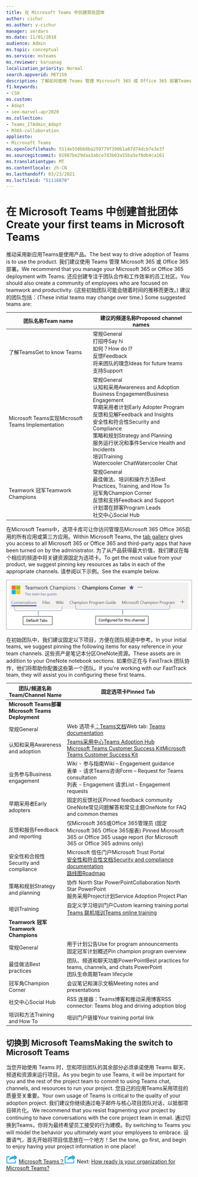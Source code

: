 ```yaml
---
title: 在 Microsoft Teams 中创建首批团体
author: cichur
ms.author: v-cichur
manager: serdars
ms.date: 11/01/2018
audience: Admin
ms.topic: conceptual
ms.service: msteams
ms.reviewer: karuanag
localization_priority: Normal
search.appverid: MET150
description: 了解如何使用 Teams 管理 Microsoft 365 或 Office 365 部署Teams，包括如何将关键资源固定为相应通道中的选项卡。
f1.keywords:
- CSH
ms.custom:
- Adopt
- seo-marvel-apr2020
ms.collection:
- Teams_ITAdmin_Adopt
- M365-collaboration
appliesto:
- Microsoft Teams
ms.openlocfilehash: 5514e550bb8ba259779f390b1a87d74dcb7e3e3f
ms.sourcegitcommit: 01087be29daa3abce7d3b03a55ba5ef8db4ca161
ms.translationtype: MT
ms.contentlocale: zh-CN
ms.lasthandoff: 03/23/2021
ms.locfileid: "51116870"
---
```

# <a name="create-your-first-teams-in-microsoft-teams"></a><span data-ttu-id="a54ef-103">在 Microsoft Teams 中创建首批团体</span><span class="sxs-lookup"><span data-stu-id="a54ef-103">Create your first teams in Microsoft Teams</span></span>

<span data-ttu-id="a54ef-104">推动采用新应用Teams是使用产品。</span><span class="sxs-lookup"><span data-stu-id="a54ef-104">The best way to drive adoption of Teams is to use the product.</span></span> <span data-ttu-id="a54ef-105">我们建议使用 Teams 管理 Microsoft 365 或 Office 365 部署。</span><span class="sxs-lookup"><span data-stu-id="a54ef-105">We recommend that you manage your Microsoft 365 or Office 365 deployment with Teams.</span></span> <span data-ttu-id="a54ef-106">还应创建专注于团队合作和工作效率的员工社区。</span><span class="sxs-lookup"><span data-stu-id="a54ef-106">You should also create a community of employees who are focused on teamwork and productivity.</span></span> <span data-ttu-id="a54ef-107"> (这些初始团队可能会随着时间的推移而更改。) 建议的团队包括：</span><span class="sxs-lookup"><span data-stu-id="a54ef-107">(These initial teams may change over time.) Some suggested teams are:</span></span>

| <span data-ttu-id="a54ef-108">团队名称</span><span class="sxs-lookup"><span data-stu-id="a54ef-108">Team name</span></span> | <span data-ttu-id="a54ef-109">建议的频道名称</span><span class="sxs-lookup"><span data-stu-id="a54ef-109">Proposed channel names</span></span> |
| --------- | ---------------------- |
| <span data-ttu-id="a54ef-110">了解Teams</span><span class="sxs-lookup"><span data-stu-id="a54ef-110">Get to know Teams</span></span> | <span data-ttu-id="a54ef-111">常规</span><span class="sxs-lookup"><span data-stu-id="a54ef-111">General</span></span></br> <span data-ttu-id="a54ef-112">打招呼</span><span class="sxs-lookup"><span data-stu-id="a54ef-112">Say hi</span></span></br> <span data-ttu-id="a54ef-113">如何？</span><span class="sxs-lookup"><span data-stu-id="a54ef-113">How do I?</span></span></br><span data-ttu-id="a54ef-114">反馈</span><span class="sxs-lookup"><span data-stu-id="a54ef-114">Feedback</span></span> </br> <span data-ttu-id="a54ef-115">将来团队的理念</span><span class="sxs-lookup"><span data-stu-id="a54ef-115">Ideas for future teams</span></span> </br> <span data-ttu-id="a54ef-116">支持</span><span class="sxs-lookup"><span data-stu-id="a54ef-116">Support</span></span> |
| <span data-ttu-id="a54ef-117">Microsoft Teams实现</span><span class="sxs-lookup"><span data-stu-id="a54ef-117">Microsoft Teams Implementation</span></span> | <span data-ttu-id="a54ef-118">常规</span><span class="sxs-lookup"><span data-stu-id="a54ef-118">General</span></span> <br/> <span data-ttu-id="a54ef-119">认知和采用</span><span class="sxs-lookup"><span data-stu-id="a54ef-119">Awareness and Adoption</span></span> <br/> <span data-ttu-id="a54ef-120">Business Engagement</span><span class="sxs-lookup"><span data-stu-id="a54ef-120">Business Engagement</span></span> <br/> <span data-ttu-id="a54ef-121">早期采用者计划</span><span class="sxs-lookup"><span data-stu-id="a54ef-121">Early Adopter Program</span></span> <br/> <span data-ttu-id="a54ef-122">反馈和见解</span><span class="sxs-lookup"><span data-stu-id="a54ef-122">Feedback and Insights</span></span> <br/> <span data-ttu-id="a54ef-123">安全性和符合性</span><span class="sxs-lookup"><span data-stu-id="a54ef-123">Security and Compliance</span></span> <br/> <span data-ttu-id="a54ef-124">策略和规划</span><span class="sxs-lookup"><span data-stu-id="a54ef-124">Strategy and Planning</span></span> <br/> <span data-ttu-id="a54ef-125">服务运行状况和事件</span><span class="sxs-lookup"><span data-stu-id="a54ef-125">Service Health and Incidents</span></span> <br/> <span data-ttu-id="a54ef-126">培训</span><span class="sxs-lookup"><span data-stu-id="a54ef-126">Training</span></span> <br/> <span data-ttu-id="a54ef-127">Watercooler Chat</span><span class="sxs-lookup"><span data-stu-id="a54ef-127">Watercooler Chat</span></span> |
| <span data-ttu-id="a54ef-128">Teamwork 冠军</span><span class="sxs-lookup"><span data-stu-id="a54ef-128">Teamwork Champions</span></span> | <span data-ttu-id="a54ef-129">常规</span><span class="sxs-lookup"><span data-stu-id="a54ef-129">General</span></span> <br/> <span data-ttu-id="a54ef-130">最佳做法、培训和操作方法</span><span class="sxs-lookup"><span data-stu-id="a54ef-130">Best Practices, Training, and How To</span></span> <br/> <span data-ttu-id="a54ef-131">冠军角</span><span class="sxs-lookup"><span data-stu-id="a54ef-131">Champion Corner</span></span> <br/> <span data-ttu-id="a54ef-132">反馈和支持</span><span class="sxs-lookup"><span data-stu-id="a54ef-132">Feedback and Support</span></span> <br/> <span data-ttu-id="a54ef-133">计划潜在顾客</span><span class="sxs-lookup"><span data-stu-id="a54ef-133">Program Leads</span></span> <br/> <span data-ttu-id="a54ef-134">社交中心</span><span class="sxs-lookup"><span data-stu-id="a54ef-134">Social Hub</span></span> |

<span data-ttu-id="a54ef-135">在Microsoft Teams中，选项卡库可[](/microsoftteams/platform/concepts/tabs/tabs-overview)让你访问管理员Microsoft 365 Office 365启用的所有应用或第三方应用。</span><span class="sxs-lookup"><span data-stu-id="a54ef-135">Within Microsoft Teams, the [tab gallery](/microsoftteams/platform/concepts/tabs/tabs-overview) gives you access to all Microsoft 365 or Office 365 and third-party apps that have been turned on by the administrator.</span></span> <span data-ttu-id="a54ef-136">为了从产品获得最大价值，我们建议在每个相应的频道中将关键资源固定为选项卡。</span><span class="sxs-lookup"><span data-stu-id="a54ef-136">To get the most value from your product, we suggest pinning key resources as tabs in each of the appropriate channels.</span></span> <span data-ttu-id="a54ef-137">请参阅以下示例。</span><span class="sxs-lookup"><span data-stu-id="a54ef-137">See the example below.</span></span>

![显示默认和自定义选项卡的屏幕截图](media/teams-adoption-tab-example.png)

<span data-ttu-id="a54ef-139">在初始团队中，我们建议固定以下项目，方便在团队频道中参考。</span><span class="sxs-lookup"><span data-stu-id="a54ef-139">In your initial teams, we suggest pinning the following items for easy reference in your team channels.</span></span> <span data-ttu-id="a54ef-140">这些资产是笔记本分区OneNote资源。</span><span class="sxs-lookup"><span data-stu-id="a54ef-140">These assets are in addition to your OneNote notebook sections.</span></span> <span data-ttu-id="a54ef-141">如果你正在与 FastTrack 团队协作，他们将帮助你配置这些第一个团队。</span><span class="sxs-lookup"><span data-stu-id="a54ef-141">If you're working with our FastTrack team, they will assist you in configuring these first teams.</span></span> 

|<span data-ttu-id="a54ef-142">团队/频道名称</span><span class="sxs-lookup"><span data-stu-id="a54ef-142">Team/Channel Name</span></span> | <span data-ttu-id="a54ef-143">固定选项卡</span><span class="sxs-lookup"><span data-stu-id="a54ef-143">Pinned Tab</span></span> |
|----------------- | ---------- |
| <span data-ttu-id="a54ef-144">**Microsoft Teams部署**</span><span class="sxs-lookup"><span data-stu-id="a54ef-144">**Microsoft Teams Deployment**</span></span> ||
| <span data-ttu-id="a54ef-145">常规</span><span class="sxs-lookup"><span data-stu-id="a54ef-145">General</span></span> | <span data-ttu-id="a54ef-146">Web 选项卡[：Teams文档](./index.yml)</span><span class="sxs-lookup"><span data-stu-id="a54ef-146">Web tab: [Teams documentation](./index.yml)</span></span> |
| <span data-ttu-id="a54ef-147">认知和采用</span><span class="sxs-lookup"><span data-stu-id="a54ef-147">Awareness and adoption</span></span> | [<span data-ttu-id="a54ef-148">Teams采用中心</span><span class="sxs-lookup"><span data-stu-id="a54ef-148">Teams Adoption Hub</span></span>](https://aka.ms/DriveTeamsAdoption)<br/>[<span data-ttu-id="a54ef-149">Microsoft Teams Customer Success Kit</span><span class="sxs-lookup"><span data-stu-id="a54ef-149">Microsoft Teams Customer Success Kit</span></span>](https://aka.ms/TeamsCustomerSuccess)|
| <span data-ttu-id="a54ef-150">业务参与</span><span class="sxs-lookup"><span data-stu-id="a54ef-150">Business engagement</span></span> | <span data-ttu-id="a54ef-151">Wiki - 参与指南</span><span class="sxs-lookup"><span data-stu-id="a54ef-151">Wiki – Engagement guidance</span></span><br/><span data-ttu-id="a54ef-152">表单 - 请求Teams咨询</span><span class="sxs-lookup"><span data-stu-id="a54ef-152">Form – Request for Teams consultation</span></span><br/><span data-ttu-id="a54ef-153">列表 - Engagement 请求</span><span class="sxs-lookup"><span data-stu-id="a54ef-153">List – Engagement requests</span></span> |
|<span data-ttu-id="a54ef-154">早期采用者</span><span class="sxs-lookup"><span data-stu-id="a54ef-154">Early adopters</span></span> | <span data-ttu-id="a54ef-155">固定的反馈社区</span><span class="sxs-lookup"><span data-stu-id="a54ef-155">Pinned feedback community</span></span> <br/> <span data-ttu-id="a54ef-156">OneNote常见问题解答和常见主题</span><span class="sxs-lookup"><span data-stu-id="a54ef-156">OneNote for FAQ and common themes</span></span> |
| <span data-ttu-id="a54ef-157">反馈和报告</span><span class="sxs-lookup"><span data-stu-id="a54ef-157">Feedback and reporting</span></span> | <span data-ttu-id="a54ef-158">仅Microsoft 365或Office 365管理员 (固定Microsoft 365 Office 365报表) </span><span class="sxs-lookup"><span data-stu-id="a54ef-158">Pinned Microsoft 365 or Office 365 usage report (for Microsoft 365 or Office 365 admins only)</span></span> |
| <span data-ttu-id="a54ef-159">安全性和合规性</span><span class="sxs-lookup"><span data-stu-id="a54ef-159">Security and compliance</span></span> | <span data-ttu-id="a54ef-160">Microsoft 信任门户</span><span class="sxs-lookup"><span data-stu-id="a54ef-160">Microsoft Trust Portal</span></span> <br/> [<span data-ttu-id="a54ef-161">安全性和符合性文档</span><span class="sxs-lookup"><span data-stu-id="a54ef-161">Security and compliance documentation</span></span>](/office365/securitycompliance/index)<br/> [<span data-ttu-id="a54ef-162">路线图</span><span class="sxs-lookup"><span data-stu-id="a54ef-162">Roadmap</span></span>](/office365/securitycompliance/security-roadmap) |
| <span data-ttu-id="a54ef-163">策略和规划</span><span class="sxs-lookup"><span data-stu-id="a54ef-163">Strategy and planning</span></span> | <span data-ttu-id="a54ef-164">协作 North Star PowerPoint</span><span class="sxs-lookup"><span data-stu-id="a54ef-164">Collaboration North Star PowerPoint</span></span> <br/> <span data-ttu-id="a54ef-165">服务采用Project计划</span><span class="sxs-lookup"><span data-stu-id="a54ef-165">Service Adoption Project Plan</span></span> |
| <span data-ttu-id="a54ef-166">培训</span><span class="sxs-lookup"><span data-stu-id="a54ef-166">Training</span></span> | <span data-ttu-id="a54ef-167">自定义学习培训门户</span><span class="sxs-lookup"><span data-stu-id="a54ef-167">Custom learning training portal</span></span> <br/> [<span data-ttu-id="a54ef-168">Teams 联机培训</span><span class="sxs-lookup"><span data-stu-id="a54ef-168">Teams online training</span></span>](https://aka.ms/TeamsTraining) |
| <span data-ttu-id="a54ef-169">**Teamwork 冠军**</span><span class="sxs-lookup"><span data-stu-id="a54ef-169">**Teamwork Champions**</span></span>|  |
| <span data-ttu-id="a54ef-170">常规</span><span class="sxs-lookup"><span data-stu-id="a54ef-170">General</span></span> | <span data-ttu-id="a54ef-171">用于计划公告</span><span class="sxs-lookup"><span data-stu-id="a54ef-171">Use for program announcements</span></span> <br/> <span data-ttu-id="a54ef-172">固定冠军计划概述</span><span class="sxs-lookup"><span data-stu-id="a54ef-172">Pin champion program overview</span></span> |
| <span data-ttu-id="a54ef-173">最佳做法</span><span class="sxs-lookup"><span data-stu-id="a54ef-173">Best practices</span></span> | <span data-ttu-id="a54ef-174">团队、频道和聊天功能PowerPoint</span><span class="sxs-lookup"><span data-stu-id="a54ef-174">Best practices for teams, channels, and chats PowerPoint</span></span> <br/> <span data-ttu-id="a54ef-175">团队生命周期</span><span class="sxs-lookup"><span data-stu-id="a54ef-175">Team lifecycle</span></span> |
| <span data-ttu-id="a54ef-176">冠军角</span><span class="sxs-lookup"><span data-stu-id="a54ef-176">Champion Corner</span></span> | <span data-ttu-id="a54ef-177">会议笔记和演示文稿</span><span class="sxs-lookup"><span data-stu-id="a54ef-177">Meeting notes and presentations</span></span> |
| <span data-ttu-id="a54ef-178">社交中心</span><span class="sxs-lookup"><span data-stu-id="a54ef-178">Social Hub</span></span> | <span data-ttu-id="a54ef-179">RSS 连接器：Teams博客和推动采用博客</span><span class="sxs-lookup"><span data-stu-id="a54ef-179">RSS connector: Teams blog and driving adoption blog</span></span> |
| <span data-ttu-id="a54ef-180">培训和方法</span><span class="sxs-lookup"><span data-stu-id="a54ef-180">Training and How To</span></span> | <span data-ttu-id="a54ef-181">培训门户链接</span><span class="sxs-lookup"><span data-stu-id="a54ef-181">Your training portal link</span></span> |

## <a name="making-the-switch-to-microsoft-teams"></a><span data-ttu-id="a54ef-182">切换到 Microsoft Teams</span><span class="sxs-lookup"><span data-stu-id="a54ef-182">Making the switch to Microsoft Teams</span></span>

<span data-ttu-id="a54ef-183">当您开始使用 Teams 时，您和项目团队的其余部分必须承诺使用 Teams 聊天、频道和资源来运行项目。</span><span class="sxs-lookup"><span data-stu-id="a54ef-183">As you begin to use Teams, it will be important for you and the rest of the project team to commit to using Teams chat, channels, and resources to run your project.</span></span> <span data-ttu-id="a54ef-184">您自己的应用Teams采用项目的质量至关重要。</span><span class="sxs-lookup"><span data-stu-id="a54ef-184">Your own usage of Teams is critical to the quality of your adoption project.</span></span> <span data-ttu-id="a54ef-185">我们建议你继续通过电子邮件与核心项目团队对话，以抵御项目碎片化。</span><span class="sxs-lookup"><span data-stu-id="a54ef-185">We recommend that you resist fragmenting your project by continuing to have conversations with the core project team in email.</span></span> <span data-ttu-id="a54ef-186">通过切换到Teams，你将为最终希望员工接受的行为建模。</span><span class="sxs-lookup"><span data-stu-id="a54ef-186">By switching to Teams you will model the behavior you ultimately want your employees to embrace.</span></span> <span data-ttu-id="a54ef-187">设置语气，首先开始将项目信息放在一个地方！</span><span class="sxs-lookup"><span data-stu-id="a54ef-187">Set the tone, go first, and begin to enjoy having your project information in one place!</span></span>  

<span data-ttu-id="a54ef-188">![一个图标，描述下一步骤"下一步：你的组织对下一步 ](media/teams-adoption-next-icon.png) [Microsoft Teams？](teams-adoption-assess-readiness.md)</span><span class="sxs-lookup"><span data-stu-id="a54ef-188">![An icon depicting the next step](media/teams-adoption-next-icon.png) Next: [How ready is your organization for Microsoft Teams?](teams-adoption-assess-readiness.md)</span></span>